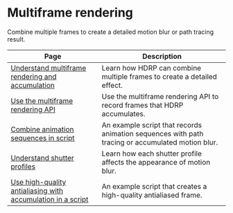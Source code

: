 # Multiframe rendering

Combine multiple frames to create a detailed motion blur or path tracing result.

| Page| Description|
|-|-|
| [Understand multiframe rendering and accumulation](rendering-understand-multiframe-rendering.md) |Learn how HDRP can combine multiple frames to create a detailed effect.|
| [Use the multiframe rendering API](rendering-multiframe-recording-api.md) | Use the multiframe rendering API to record frames that HDRP accumulates. |
| [Combine animation sequences in script](rendering-combine-animation-sequences-in-script.md) | An example script that records animation sequences with path tracing or accumulated motion blur. |
|[Understand shutter profiles](rendering-understand-shutter-profiles.md)|Learn how each shutter profile affects the appearance of motion blur.|
|[Use high-quality antialiasing with accumulation in a script](rendering-high-quality-antialiasing-with-accumulation.md)|An example script that creates a high-quality antialiased frame.|